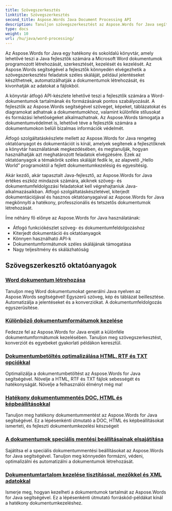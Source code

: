```yaml
---
title: Szövegszerkesztés
linktitle: Szövegszerkesztés
second_title: Aspose.Words Java Document Processing API
description: Tanuljon szövegszerkesztést az Aspose.Words for Java segítségével. Dokumentumokat hozhat létre, szerkeszthet és kezelhet programozottan. Fejlessze dokumentumfeldolgozási készségeit még ma.
type: docs
weight: 10
url: /hu/java/word-processing/
---
```


Az Aspose.Words for Java egy hatékony és sokoldalú könyvtár, amely lehetővé teszi a Java fejlesztők számára a Microsoft Word dokumentumok programozott létrehozását, szerkesztését, kezelését és kezelését. Az Aspose.Words segítségével a fejlesztők könnyedén elvégezhetik a szövegszerkesztési feladatok széles skáláját, például jelentéseket készíthetnek, automatizálhatják a dokumentumok létrehozását, és kivonhatják az adatokat a fájlokból.

A könyvtár átfogó API-készlete lehetővé teszi a fejlesztők számára a Word-dokumentumok tartalmának és formázásának pontos szabályozását. A fejlesztők az Aspose.Words segítségével szöveget, képeket, táblázatokat és diagramokat adhatnak a dokumentumokhoz, valamint különféle stílusokat és formázási lehetőségeket alkalmazhatnak. Az Aspose.Words támogatja a dokumentumvédelmet is, lehetővé téve a fejlesztők számára a dokumentumokon belüli bizalmas információk védelmét.

Átfogó szolgáltatáskészlete mellett az Aspose.Words for Java rengeteg oktatóanyagot és dokumentációt is kínál, amelyek segítenek a fejlesztőknek a könyvtár használatának megkezdésében, és megtanulják, hogyan használhatják azt meghatározott feladatok elvégzésére. Ezek az oktatóanyagok a témakörök széles skáláját fedik le, az alapvető „Hello World” programoktól a fejlett dokumentumkezelésig és egyesítésig.

Akár kezdő, akár tapasztalt Java-fejlesztő, az Aspose.Words for Java értékes eszköz mindazok számára, akiknek szöveg- és dokumentumfeldolgozási feladatokat kell végrehajtaniuk Java-alkalmazásaikban. Átfogó szolgáltatáskészletével, kiterjedt dokumentációjával és hasznos oktatóanyagaival az Aspose.Words for Java megkönnyíti a hatékony, professzionális és tetszetős dokumentumok létrehozását.

Íme néhány fő előnye az Aspose.Words for Java használatának:

* Átfogó funkciókészlet szöveg- és dokumentumfeldolgozáshoz
* Kiterjedt dokumentáció és oktatóanyagok
* Könnyen használható API-k
* Dokumentumformátumok széles skálájának támogatása
* Nagy teljesítmény és skálázhatóság

## Szövegszerkesztő oktatóanyagok

### [Word dokumentum létrehozása](./generate-word-document/)

Tanuljon meg Word dokumentumokat generálni Java nyelven az Aspose.Words segítségével! Egyszerű szöveg, kép és táblázat beillesztése. Automatizálja a jelentéseket és a konverziókat. A dokumentumfeldolgozás egyszerűsítése.
### [Különböző dokumentumformátumok kezelése](./handling-different-document-formats/)
Fedezze fel az Aspose.Words for Java erejét a különféle dokumentumformátumok kezelésében. Tanuljon meg szövegszerkesztést, konverziót és egyebeket gyakorlati példákon keresztül.
### [Dokumentumbetöltés optimalizálása HTML, RTF és TXT opciókkal](./optimizing-document-loading-options/)
Optimalizálja a dokumentumbetöltést az Aspose.Words for Java segítségével. Növelje a HTML, RTF és TXT fájlok sebességét és hatékonyságát. Növelje a felhasználói élményt még ma!
### [Hatékony dokumentummentés DOC, HTML és képbeállításokkal](./efficient-document-saving-options/)
Tanuljon meg hatékony dokumentummentést az Aspose.Words for Java segítségével. Ez a lépésenkénti útmutató a DOC, HTML és képbeállításokat ismerteti, és fejleszti dokumentumkezelési készségeit
### [A dokumentumok speciális mentési beállításainak elsajátítása](./mastering-advanced-save-settings/)
Sajátítsa el a speciális dokumentummentési beállításokat az Aspose.Words for Java segítségével. Tanuljon meg könnyedén formázni, védeni, optimalizálni és automatizálni a dokumentumok létrehozását.
### [Dokumentumtartalom kezelése tisztítással, mezőkkel és XML adatokkal](./manipulating-document-content/)
Ismerje meg, hogyan kezelheti a dokumentumok tartalmát az Aspose.Words for Java segítségével. Ez a lépésenkénti útmutató forráskód-példákat kínál a hatékony dokumentumkezeléshez.